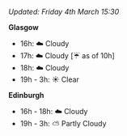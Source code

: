 *Updated: Friday 4th March 15:30*

**Glasgow**

* 16h: :cloud: Cloudy
* 17h: :cloud: Cloudy [:umbrella: as of 10h]
* 18h: :cloud: Cloudy
* 19h - 3h: :sunny: Clear

**Edinburgh**

* 16h - 18h: :cloud: Cloudy
* 19h - 3h: :partly_sunny: Partly Cloudy
